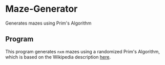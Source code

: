 # Maze-Generator
Generates mazes using Prim's Algorithm

## Program
This program generates `nxm` mazes using a randomized Prim's Algorithm, which is based on the Wikipedia description
<a href="https://en.wikipedia.org/wiki/Maze_generation_algorithm#Randomized_Prim's_algorithm">here</a>.
